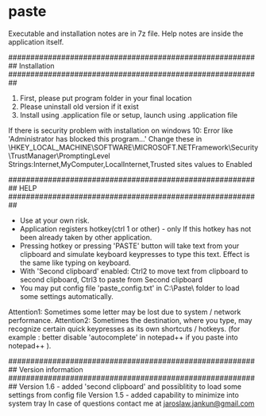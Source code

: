 # paste
Executable and installation notes are in 7z file. Help notes are inside the application itself.

##########################################################
Installation
##########################################################
1) First, please put program folder in your final location
2) Please uninstall old version if it exist
3) Install using .application file or setup, launch using .application file

If there is security problem with installation on windows 10:
Error like 'Administrator has blocked this program...'
Change these in \HKEY_LOCAL_MACHINE\SOFTWARE\MICROSOFT\.NETFramework\Security\TrustManager\PromptingLevel 
Strings:Internet,MyComputer,LocalInternet,Trusted sites values to Enabled


##########################################################
HELP
##########################################################
- Use at your own risk.
- Application registers hotkey(ctrl  1 or other) - only If this hotkey has not been already taken by other application. 
- Pressing hotkey or pressing 'PASTE' button will take text from your clipboard and simulate keyboard keypresses to type this text. Effect is the same like typing on keyboard. 
- With 'Second clipboard' enabled: Ctrl2 to move text from clipboard to second clipboard, Ctrl3 to paste from Second clipboard 
- You may put config file 'paste_config.txt' in C:\Paste\ folder to load some settings automatically.

Attention1: Sometimes some letter may be lost due to system / network performance. 
Attention2: Sometimes the destination, where you type, may recognize certain quick keypresses as its own shortcuts / hotkeys. (for example : better disable 'autocomplete' in notepad++ if you paste into notepad++ ). 

##########################################################
Version information
##########################################################
Version 1.6 - added 'second clipboard' and possiblitity to load some settings from config file
Version 1.5 - added capability to minimize into system tray
In case of questions contact me at jaroslaw.jankun@gmail.com
